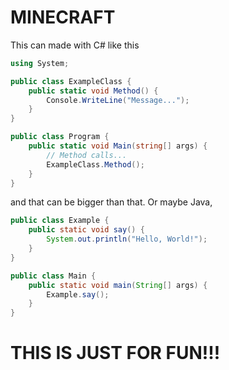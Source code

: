# MINECRAFT
This can made with C# like this
```csharp
using System;

public class ExampleClass {
    public static void Method() {
        Console.WriteLine("Message..."); 
    }
}

public class Program {
    public static void Main(string[] args) {
        // Method calls...
        ExampleClass.Method();
    }
}
```
and that can be bigger than that.
Or maybe Java,
```Java
public class Example {
    public static void say() {
        System.out.println("Hello, World!");
    }
}

public class Main {
    public static void main(String[] args) {
        Example.say();
    }
}
```
# THIS IS JUST FOR FUN!!!
